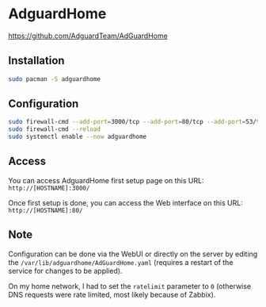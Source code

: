 # AdguardHome

<https://github.com/AdguardTeam/AdGuardHome>

## Installation

```bash
sudo pacman -S adguardhome
```

## Configuration

```bash
sudo firewall-cmd --add-port=3000/tcp --add-port=80/tcp --add-port=53/tcp --add-port=53/udp --permanent
sudo firewall-cmd --reload
sudo systemctl enable --now adguardhome
```

## Access

You can access AdguardHome first setup page on this URL:  
`http://[HOSTNAME]:3000/`

Once first setup is done, you can access the Web interface on this URL:  
`http://[HOSTNAME]:80/`

## Note

Configuration can be done via the WebUI or directly on the server by editing the `/var/lib/adguardhome/AdGuardHome.yaml` (requires a restart of the service for changes to be applied).  

On my home network, I had to set the `ratelimit` parameter to `0` (otherwise DNS requests were rate limited, most likely because of Zabbix).
